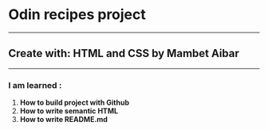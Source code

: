 # Odin recipes project
---
## Create with: HTML and CSS by Mambet Aibar
---
### I am learned :
1. **How to build project with Github**
2. **How to write semantic HTML**
3. **How to write README.md**
